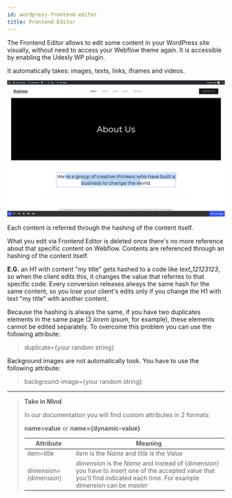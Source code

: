 ```yaml
---
id: wordpress-frontend-editor   
title: Frontend Editor
---
```


The Frontend Editor allows to edit some content in your WordPress site visually, without need to access your Webflow theme again. It is accessible by enabling the Udesly WP plugin.

It automatically takes: images, texts, links, iframes and videos.

![](assets/frontend-editor-2.png)

Each content is referred through the hashing of the content itself.

What you edit via Frontend Editor is deleted once there's no more reference about that specific content on Webflow.
Contents are referenced through an hashing of the content itself. 

**E.G.** an H1 with content "my title" gets hashed to a code like *text_12123123*, so when the client edits this, it changes the value that referres to that specific code. Every conversion releases always the same hash for the same content, so you lose your client's edits only if you change the H1 with text "my title" with another content.

Because the hashing is always the same, if you have two duplicates elements in the same page (2 *lorem ipsum*, for example), these elements cannot be edited separately. To overcome this problem you can use the following attribute:

> duplicate={your random string}

Background images are not automatically took. You have to use the following attribute:

> background-image={your random string}


--------- 
> **Take in Mind**
>
> In our documentation you will find custom attributes in 2 formats:
>
> **name=value** or **name={dynamic-value}**
>
>
> **Attribute**             | **Meaning** | 
> -------------             | --------------- |
> | item=title              | *item* is the *Name* and *title* is the *Value* |
> | dimension={dimension}   | *dimension* is the *Name* and instead of {dimension} you have to insert one of the accepted value that you'll find indicated each time. For example dimension can be *master*|
